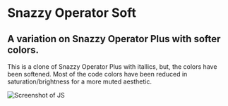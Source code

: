 # Snazzy Operator Soft
## A variation on Snazzy Operator Plus with softer colors.

This is a clone of Snazzy Operator Plus with itallics, but, the colors have been softened. Most of the code colors have been reduced in saturation/brightness for a more muted aesthetic.

![Screenshot of JS](https://github.com/code0312/VSCode-Theme-Snazzy/blob/imgs/Screenshot_JS.png?raw=true)
